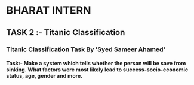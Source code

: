 # BHARAT INTERN
## TASK 2 :- Titanic Classification
### Titanic Classification Task By 'Syed Sameer Ahamed'

#### Task:- Make a system which tells whether the person will be save from sinking. What factors were most likely lead to success-socio-economic status, age, gender and more.
